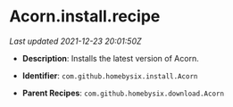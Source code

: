 # Acorn.install.recipe

_Last updated 2021-12-23 20:01:50Z_

- **Description**: Installs the latest version of Acorn.

- **Identifier**: `com.github.homebysix.install.Acorn`

- **Parent Recipes**: `com.github.homebysix.download.Acorn`
